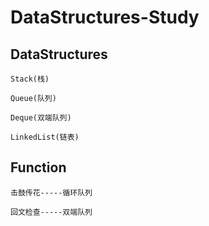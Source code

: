 # DataStructures-Study

## DataStructures
```
Stack(栈)

Queue(队列)

Deque(双端队列)

LinkedList(链表)
```
## Function
```
击鼓传花-----循环队列

回文检查-----双端队列
```
